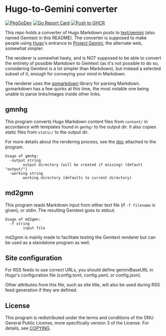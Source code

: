 # Hugo-to-Gemini converter

[![PkgGoDev](https://pkg.go.dev/badge/github.com/tdemin/gmnhg)](https://pkg.go.dev/github.com/tdemin/gmnhg)
[![Go Report Card](https://goreportcard.com/badge/github.com/tdemin/gmnhg)](https://goreportcard.com/report/github.com/tdemin/gmnhg)
[![Push to GHCR](https://github.com/tdemin/gmnhg/actions/workflows/docker.yml/badge.svg)](https://github.com/tdemin/gmnhg/actions/workflows/docker.yml)

This repo holds a converter of Hugo Markdown posts to
[text/gemini][Gemtext] (also named Gemtext in this README). The
converter is supposed to make people using [Hugo](https://gohugo.io)'s
entrance to [Project Gemini][Gemini], the alternate web, somewhat
simpler.

[Gemini]: https://gemini.circumlunar.space
[Gemtext]: https://gemini.circumlunar.space/docs/specification.html

The renderer is somewhat hasty, and is NOT supposed to be able to
convert the entirety of possible Markdown to Gemtext (as it's not
possible to do so, considering Gemtext is a lot simpler than Markdown),
but instead a selected subset of it, enough for conveying your mind in
Markdown.

The renderer uses the [gomarkdown][gomarkdown] library for parsing
Markdown. gomarkdown has a few quirks at this time, the most notable one
being unable to parse links/images inside other links.

[gomarkdown]: https://github.com/gomarkdown/markdown

## gmnhg

This program converts Hugo Markdown content files from `content/` in
accordance with templates found in `gmnhg/` to the output dir. It
also copies static files from `static/` to the output dir.

For more details about the rendering process, see the
[doc](cmd/gmnhg/main.go) attached to the program.

```
Usage of gmnhg:
  -output string
        output directory (will be created if missing) (default "output/")
  -working string
        working directory (defaults to current directory)
```

## md2gmn

This program reads Markdown input from either text file (if `-f
filename` is given), or stdin. The resulting Gemtext goes to stdout.

```
Usage of md2gmn:
  -f string
        input file
```

md2gmn is mainly made to facilitate testing the Gemtext renderer but
can be used as a standalone program as well.

## Site configuration

For RSS feeds to use correct URLs, you should define geminiBaseURL in
Hugo's configuration file (config.toml, config.yaml, or config.json).

Other attributes from this file, such as site title, will also be used
during RSS feed generation if they are defined.

## License

This program is redistributed under the terms and conditions of the GNU
General Public License, more specifically version 3 of the License. For
details, see [COPYING](COPYING).
